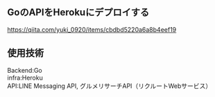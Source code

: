 
## GoのAPIをHerokuにデプロイする
https://qiita.com/yuki_0920/items/cbdbd5220a6a8b4eef19

## 使用技術
Backend:Go  
infra:Heroku  
API:LINE Messaging API, グルメリサーチAPI（リクルートWebサービス）  
